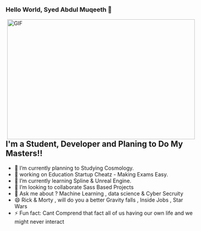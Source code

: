 ### Hello World, Syed Abdul Muqeeth  👋

 <img align="right" alt="GIF" src="https://github.com/arsentieva/arsentieva/blob/main/code.gif?raw=true" width="500" height="320" />
 
## I'm a Student, Developer and Planing to Do My Masters!!
- 🔭 I’m currently planning to Studying Cosmology.
- 🙇 working on Education Startup Cheatz - Making Exams Easy. 
- 🌱 I’m currently learning Spline & Unreal Engine.
- 👯 I’m looking to collaborate Sass Based Projects  
- 💬 Ask me about ? Machine Learning , data science & Cyber Secruity
- 😄 Rick & Morty , will do you a better Gravity falls , Inside Jobs , Star Wars
- ⚡ Fun fact: Cant Comprend that fact all of us having our own life and we might never interact 


